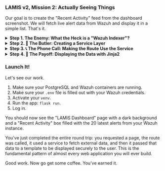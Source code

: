 ### **LAMIS v2, Mission 2: Actually Seeing Things**

Our goal is to create the "Recent Activity" feed from the dashboard screenshot. We will fetch live alert data from Wazuh and display it in a simple list. That's it.

<details>
<summary><b>Step 1. The Enemy: What the Heck is a "Wazuh Indexer"?</b></summary>

Before we can query something, we have to know what it is.

The **Wazuh Indexer** is basically a giant, hyper-organized library for all our security alerts. Every time Wazuh detects something, it writes a "book" (an alert) and sends it to this library. The library's real name is **OpenSearch** (which is a clone of another tool called Elasticsearch).

You don't need to be an expert on it, but you need to know these three things:
1.  It stores data in a format called **JSON**.
2.  It's incredibly fast at searching through millions of alerts.
3.  We talk to it using a **REST API**, which just means we send it web requests, like our browser does.

> **🤔 Jargon Buster: Query DSL (Domain Specific Language)**
> How do we ask the library for a specific book? We can't just send it a text message. We have to speak its language. That language is called **Query DSL**.
>
> It looks like a complicated JSON object, and honestly, it is. It's fussy and annoying. But it's also incredibly powerful. It's how you tell the indexer, "Hey, give me the 20 most recent alerts, where the rule level is higher than 10, and the source IP is from North Korea."
>
> For today, our query will be simple: "Just give me the latest stuff you've got."

</details>

<details>
<summary><b>Step 2. 🤵 The Butler: Creating a Service Layer</b></summary>

We *could* just put the code to call the Wazuh API directly in our `routes.py` file. **We will not do this.** That's how you make spaghetti code.

Instead, we create a **Service Layer**. Think of it this way:
*   The **Route** (`routes.py`) is the master of the house. It's busy dealing with web requests. It doesn't have time for chores.
*   The **Service** (`services.py`) is the butler. The master simply says, "Jeeves, fetch me the latest alerts." The butler knows exactly which library to go to, how to ask for the books, and how to bring them back on a silver platter.

> **🤔 Why We Do This (The "Why" of Service Layers):**
> 1.  **Reusability:** What if another part of our app also needs alerts? We can just call the butler again. We don't have to copy-paste the code.
> 2.  **Readability:** Our route file stays clean and simple. Its only job is to handle the web request and call the right service.
> 3.  **Testability:** It's way easier to test our "butler" function in isolation than to test a whole web request.

Let's create the butler.

**Create a new file: `app/dashboard/services.py`**

```python
# app/dashboard/services.py
import requests
from flask import current_app

def get_wazuh_alerts(limit: int = 20):
    """
    Fetches the latest alerts from the Wazuh Indexer.
    This is our "butler" function. It does the dirty work of talking to the API.
    """
    # 'current_app' is a special Flask object that points to the currently running app.
    # We use it to safely access our app's configuration (like the Wazuh URL and password).
    config = current_app.config

    # This is the specific API endpoint for searching alerts in Wazuh.
    # The '*' is a wildcard, meaning "search across all daily alert indices".
    wazuh_url = f"{config['WAZUH_URL']}/wazuh-alerts-*/_search"

    # This is our Query DSL. It's a Python dictionary that we'll convert to JSON.
    query = {
        # "size": How many results do we want back?
        "size": limit,
        # "sort": How should the results be ordered?
        "sort": [
            # We want to sort by the 'timestamp' field...
            { "timestamp": { "order": "desc" }} # ...in descending order (newest first).
        ],
        # "query": What are we searching for?
        "query": {
            # "match_all": {} is the simplest query. It means "give me everything".
            "match_all": {}
        }
    }

    try:
        # Using a 'requests.Session' is slightly more efficient than calling 'requests.post' directly,
        # especially if we make multiple calls.
        with requests.Session() as session:
            # Set the username and password for the request.
            session.auth = (config['WAZUH_USER'], config['WAZUH_PASS'])

            # In a real production environment, you'd provide a path to a certificate file.
            # For our local sandbox, `verify=False` is fine. It just tells it not to complain
            # about the self-signed certificate Wazuh generates by default.
            response = session.post(wazuh_url, json=query, verify=False, timeout=10)
            
            # This is a super helpful line. If the API returned an error (like 401 Unauthorized
            # or 500 Server Error), this will immediately raise an exception and we'll jump
            # to the 'except' block below.
            response.raise_for_status()
            
            data = response.json()

            # The actual list of alerts is buried deep in the JSON response.
            # We use .get() with a default value (like {} or []) to avoid crashing if a key
            # doesn't exist. This is called "defensive programming".
            # It's saying "try to get 'hits', if not, give me an empty dict. From that,
            # try to get 'hits' again, if not, give me an empty list."
            return data.get('hits', {}).get('hits', [])
            
    except requests.exceptions.RequestException as e:
        # If anything goes wrong with the web request (network down, wrong URL, auth failed),
        # we catch the error here.
        current_app.logger.error(f"Failed to fetch alerts from Wazuh: {e}")
        # We return an empty list so the rest of the app doesn't crash. The page will
        # just show "No alerts found," which is better than a 500 error page.
        return []

```

</details>

<details>
<summary><b>Step 3. 📞 The Phone Call: Making the Route Use the Service</b></summary>

Now that our butler is ready, we just need to make the phone call from our dashboard route.

**Open `app/dashboard/routes.py` and modify it:**

```python
# app/dashboard/routes.py
from flask import render_template, Blueprint
from flask_login import login_required
# Import our new butler function!
from app.dashboard.services import get_wazuh_alerts

bp = Blueprint('dashboard', __name__)

@bp.route('/')
@login_required
def index():
    # Look how clean this is! The route doesn't know or care HOW we get the alerts.
    # It just asks the service and gets a list back.
    latest_alerts = get_wazuh_alerts()
    
    # We then pass this list into our HTML template.
    # The name 'alerts' on the left is the variable name we'll use in the HTML.
    # The 'latest_alerts' on the right is our Python variable holding the data.
    return render_template('dashboard/index.html', alerts=latest_alerts)
```

</details>

<details>
<summary><b>Step 4. 🎨 The Payoff: Displaying the Data with Jinja2</b></summary>

We have the data in our backend. Now we need to make it show up on the page. This is where Jinja2 comes in.

**1. The Base Layout (So We Don't Repeat Ourselves):**
It's annoying to copy and paste the `<head>` section into every single HTML file. Let's create a master layout.

**Create a new folder `app/templates/layouts` and a new file `app/templates/layouts/base.html`:**

```html
<!-- app/templates/layouts/base.html -->
<!DOCTYPE html>
<html lang="en">
<head>
    <meta charset="UTF-8">
    <meta name="viewport" content="width=device-width, initial-scale=1.0">
    <title>LAMIS Dashboard</title>
    <!-- We'll add a link to a new CSS file here -->
    <link rel="stylesheet" href="{{ url_for('static', filename='css/style.css') }}">
</head>
<body>
    <div class="container">
        <!-- This is a placeholder. Any template that "extends" this file can
             fill in this block with its own unique content. -->
        {% block content %}{% endblock %}
    </div>
</body>
</html>
```

**2. The New Stylesheet:**
Let's add some basic styling to make it look less like a 1998 website.

**Create a new folder `app/static/css` and a new file `app/static/css/style.css`:**

```css
/* app/static/css/style.css */
body {
    font-family: -apple-system, BlinkMacSystemFont, "Segoe UI", Roboto, Helvetica, Arial, sans-serif;
    background-color: #121212;
    color: #e0e0e0;
    line-height: 1.6;
}
.container {
    max-width: 900px;
    margin: 40px auto;
    padding: 20px;
}
h1, h2 {
    color: #ffffff;
    border-bottom: 1px solid #333;
    padding-bottom: 10px;
}
.activity-feed {
    background-color: #1e1e1e;
    border: 1px solid #333;
    border-radius: 8px;
    padding: 20px;
    margin-top: 20px;
}
.activity-item {
    padding: 15px;
    border-bottom: 1px solid #333;
}
.activity-item:last-child {
    border-bottom: none;
}
.item-header {
    font-weight: bold;
    color: #ffffff;
}
.item-meta {
    font-size: 0.85em;
    color: #888;
}
.item-meta span {
    margin-right: 15px;
}
```

**3. The Dashboard Template (`app/templates/dashboard/index.html`):**
Now, let's completely overhaul our dashboard's HTML to display the list of alerts.

**Replace the content of `app/templates/dashboard/index.html` with this:**

```html
<!-- app/templates/dashboard/index.html -->

<!-- This tells Jinja to use our base.html file as a wrapper. -->
{% extends "layouts/base.html" %}

<!-- This content will be injected into the {% block content %} of the base file. -->
{% block content %}
    <h1>LAMIS Dashboard</h1>
    <p>Welcome back! <a href="{{ url_for('auth.logout') }}">Sign Out</a></p>

    <div class="activity-feed">
        <h2>Recent Activity</h2>
        
        <!-- Here's the logic. If the 'alerts' list we passed from the route is not empty... -->
        {% if alerts %}
            <!-- ...then we loop through each 'alert' in the list. -->
            {% for alert in alerts %}
                <div class="activity-item">
                    <!-- 
                        This is the part that confuses everyone at first.
                        The data from Wazuh is a nested JSON object. To get the rule description,
                        the path is alert -> _source -> rule -> description.
                        We access it just like a Python dictionary.
                    -->
                    <div class="item-header">{{ alert._source.rule.description }}</div>
                    <div class="item-meta">
                        <span>Timestamp: {{ alert._source.timestamp }}</span>
                        <!-- 
                            Not every alert has a source IP. If we just did alert._source.data.srcip,
                            the page would crash if 'data' or 'srcip' didn't exist.
                            This is a safe way to check and provide a fallback.
                        -->
                        <span>Source IP: {{ alert._source.data.srcip if alert._source.data and 'srcip' in alert._source.data else 'N/A' }}</span>
                        <span>Level: {{ alert._source.rule.level }}</span>
                    </div>
                </div>
            {% endfor %}
        {% else %}
            <!-- If the 'alerts' list was empty, we show this message instead. -->
            <p>Could not fetch alerts from Wazuh, or there are no recent alerts.</p>
        {% endif %}
    </div>
{% endblock %}
```

**4. The Final Piece: Update `run.py`**
We need to make one tiny change to `run.py` to tell it where to find our Blueprints correctly.

```python
# run.py
from app import create_app

# The app context is needed for the 'flask' command line tool
# and for the app to properly initialize.
app = create_app()

if __name__ == '__main__':
    # debug=True is great for development. It auto-reloads the server when you
    # save a file and gives you a nice interactive debugger if something crashes.
    # NEVER run with debug=True in production.
    app.run(host='0.0.0.0', port=5000, debug=True)
```
Also, update `app/__init__.py` to import `config.py` correctly from the root.

```python
# In app/__init__.py, change:
from config import Config
# To:
import sys
import os
# Add the project root to the path
sys.path.insert(0, os.path.abspath(os.path.join(os.path.dirname(__file__), '..')))
from config import Config
```
*Correction*: A better way is to not modify `sys.path`. Let's adjust the structure slightly to make imports cleaner. The `run.py` at the root handles this. My previous `__init__.py` was fine. Let's revert that `sys.path` change. The key is running `flask run` from the root directory where `run.py` is, so Python's import system works correctly.

Final `app/__init__.py` for clarity:
```python
# app/__init__.py
from flask import Flask, request, redirect, url_for
from flask_login import LoginManager
from flask_migrate import Migrate
from config import Config
from app.models import db
from app.models.user import User
from app.models.state import InitializationState

# ... rest of the file from Step 4 ...
```
The original structure was correct. My apologies for the momentary confusion. The key is that `run.py` imports `create_app` from the `app` package.

</details>

### **Launch It!**

Let's see our work.
1.  Make sure your PostgreSQL and Wazuh containers are running.
2.  Make sure your `.env` file is filled out with your Wazuh credentials.
3.  Activate your `venv`.
4.  Run the app: `flask run`.
5.  Log in.

You should now see the "LAMIS Dashboard" page with a dark background and a "Recent Activity" box filled with the 20 latest alerts from your Wazuh instance.

You've just completed the entire round trip: you requested a page, the route was called, it used a service to fetch external data, and then it passed that data to a template to be displayed securely to the user. This is the fundamental pattern of almost every web application you will ever build.

Good work. Now go get some coffee. You've earned it.